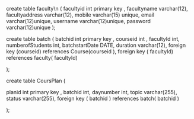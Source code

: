 
create table  faculty\n
(
facultyid int primary key ,                                                                                                                                             facultyname varchar(12),
facultyaddress varchar(12),
mobile  varchar(15) unique,
email   varchar(12)unique,
username  varchar(12)unique,
password varchar(12)unique
);

create table  batch
(
batchid int primary key ,
courseid int ,
 facultyId int,
numberofStudents  int,
batchstartDate  DATE,
duration   varchar(12),
foreign key (courseid) references Course(courseid ),
foreign key ( facultyId) references faculty( facultyId)

);
     
create table  CoursPlan
(

planid int primary key ,
 batchid   int,
daynumber  int,
topic varchar(255),
status varchar(255),
foreign key ( batchid ) references   batch( batchid )

);
